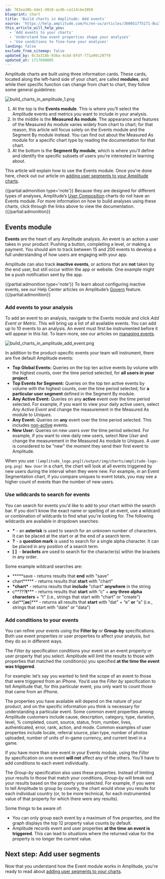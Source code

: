 ```yaml
---
id: 783ea30b-4de1-4910-acdb-ca114cbe1058
blueprint: chart
title: 'Build charts in Amplitude: Add events'
source: 'https://help.amplitude.com/hc/en-us/articles/360051775171-Build-charts-in-Amplitude-Add-events'
this_article_will_help_you:
  - 'Add events to your charts'
  - 'Understand how event properties shape your analyses'
  - 'Use conditions to fine-tune your analyses'
landing: false
exclude_from_sitemap: false
updated_by: 0c3a318b-936a-4cbd-8fdf-771a90c297f0
updated_at: 1717690805
---
```

Amplitude charts are built using three information cards. These cards, located along the left-hand side of your chart, are called **modules**, and while their specific function can change from chart to chart, they follow some general guidelines:

![build_charts_in_amplitude_1.png](/output/img/charts/build-charts-in-amplitude-1-png.png)

1. At the top is the **Events module**. This is where you’ll select the Amplitude events and metrics you want to include in your analysis.
2. In the middle is the **Measured As module**. The appearance and features of the Measured As module varies widely from chart to chart; for that reason, this article will focus solely on the Events module and the Segment By module instead. You can find out about the Measured As module for a specific chart type by reading the documentation for that chart.
3. At the bottom is the **Segment By module**, which is where you’ll define and identify the specific subsets of users you’re interested in learning about.

This article will explain how to use the Events module. Once you're done here, check out our article on [adding user segments to your Amplitude charts](/analytics/charts/build-charts-add-user-segments).

{{partial:admonition type='note'}}
Because they are designed for different types of analyses, Amplitude’s [User Composition](/analytics/charts/compass/compass-aha-moment) charts do not have an Events module. For more information on how to build analyses using these charts, click through the links above to view the documentation.
{{/partial:admonition}}

## Events module

**Events** are the heart of any Amplitude analysis. An event is an action a user takes in your product: Pushing a button, completing a level, or making a payment. You should aim to track between 15 and 200 events to develop a full understanding of how users are engaging with your app.

Amplitude can also track **inactive events**, or actions that are **not** taken by the end user, but still occur within the app or website. One example might be a push notification sent by the app.

{{partial:admonition type='note'}}
To learn about configuring inactive events, see our Help Center articles on Amplitude’s [Govern](/hc/en-us/articles/360043750992) feature.
{{/partial:admonition}}

### Add events to your analysis

To add an event to an analysis, navigate to the Events module and click *Add Event or Metric*. This will bring up a list of all available events. You can add up to 10 events to an analysis. An event must first be instrumented before it will appear in this list. To learn more, see our articles on [managing events](https://help.amplitude.com/hc/en-us/sections/16805649563163-Clean-up-your-data).

![build_charts_in_amplitude_add_event.png](/output/img/charts/build-charts-in-amplitude-add-event-png.png)

In addition to the product-specific events your team will instrument, there are five default Amplitude events:

* **Top Global Events:** Queries on the top ten active events by volume with the highest counts, over the time period selected, for **all users in your project**.
* **Top Events for Segment:** Queries on the top ten active events by volume with the highest counts, over the time period selected, for **a particular user segment** defined in the Segment By module.
* **Any Active Event:** Queries on any **active** event over the time period selected. For example, if you want to view your daily active users, select *Any Active Event* and change the measurement in the Measured As module to *Uniques*.
* **Any Event:** Queries on **any** event over the time period selected. This includes [non-active](/admin/account-management/account-settings) events.
* **New User:** Queries on new users over the time period selected. For example, if you want to view daily new users, select *New User* and change the measurement in the Measured As module to *Uniques*. A user is considered to be "new" the moment they send their first event to Amplitude.

When you use `![amplitude_logo.png](/output/img/charts/amplitude-logo-png.png) New User` in a chart, the chart will look at all events triggered by new users during the interval when they were new. For example, in an Event Segmentation chart, if you compare uniques to event totals, you may see a higher count of events than the number of new users. 

### Use wildcards to search for events

You can search for events you'd like to add to your chart within the search bar. If you don't know the exact name or spelling of an event, use a wildcard or combination of wildcards to find what you're looking for. The following wildcards are available in dropdown searches: 

* **\*** - an **asterisk** is used to search for an unknown number of characters. It can be placed at the start or at the end of a search term.
* **?** - a **question mark** is used to search for a single alpha character. It can be placed in any position of a search term.
* **[ ]**  - **brackets** are used to search for the character(s) within the brackets in any order.

Some example wildcard searches are:

* **\***save - returns results that **end** with "save"
* chart**\*** - returns results that **start** with "chart"
* **\***chart**\*** - returns results that **include** "chart" **anywhere** in the string
* c**???**t**\*** - returns results that **start** with “c” + **any three alpha characters** + “t” (i.e., strings that start with "chart" or "create")
* dat**[**ae**]\*** - returns all results that **start** with “dat” + “e” **or** “a” (i.e., strings that start with "date" or "data")

### Add conditions to your events

You can refine your events using the **Filter by** or **Group-by** specifications. Both use event properties or user properties to affect your analysis, but they do so in different ways.

The *Filter by* specification conditions your event on an event property or user property that you select. Amplitude will limit the results to those with properties that matched the condition(s) you specified **at the time the event was triggered**.

For example: let’s say you wanted to limit the scope of an event to those that were triggered from an iPhone. You’d use the *Filter by* specification to tell Amplitude that, for this particular event, you only want to count those that came from an iPhone.

The properties you have available will depend on the nature of your product, and on the specific information you think is necessary for understanding a particular event. Some common event properties among Amplitude customers include cause, description, category, type, duration, level, % completed, count, source, status, from, number, lives, authenticated, error, rank, action, and mode. Common examples of user properties include locale, referral source, plan type, number of photos uploaded, number of units of in-game currency, and current level in a game. 

If you have more than one event in your Events module, using the *Filter by* specification on one event **will not** affect any of the others. You’ll have to add conditions to each event individually.

The *Group-by* specification also uses these properties. Instead of limiting your results to those that match your conditions, *Group-by* will break out your results based on the property you selected. For example, if you were to tell Amplitude to group by country, the chart would show you results for each individual country (or, to be more technical, for each instrumented value of that property for which there were any results).

Some things to be aware of:

* You can only group each event by a maximum of five properties, and the graph displays the top 12 property value counts by default.
* Amplitude records event and user properties **at the time an event is triggered**. This can lead to situations where the returned value for the property is no longer the current value.

## Next step: Add user segments

Now that you understand how the Event module works in Amplitude, you're ready to read about [adding user segments to your charts](/analytics/charts/build-charts-add-user-segments).